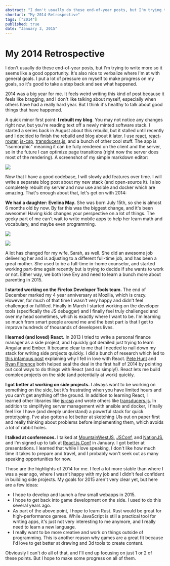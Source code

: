 ```yaml
---
abstract: "I don't usually do these end-of-year posts, but I'm trying to write more so it seems like a good opportunity. It's also nice to verbalize where I'm at with general goals. I put a lot of pressure on myself to make progress on my goals, so it's good to take a step back and see what happened."
shorturl: "My-2014-Retrospective"
tags: ["2014"]
published: true
date: "January 3, 2015"
---
```


# My 2014 Retrospective

I don't usually do these end-of-year posts, but I'm trying to write more so it seems like a good opportunity. It's also nice to verbalize where I'm at with general goals. I put a lot of pressure on myself to make progress on my goals, so it's good to take a step back and see what happened.

2014 was a big year for me. It feels weird writing this kind of post because it feels like bragging, and I don't like talking about myself, especially when others have had a really hard year. But I think it's healthy to talk about good things that have happened.

A quick minor first point: **I rebuilt my blog**. You may not notice any changes right now, but you're reading text off a newly minted software stack. I started a series back in August about this rebuild, but it stalled until recently and I decided to finish the rebuild and blog about it later. I use [react](http://facebook.github.io/react/), [react-router](https://github.com/rackt/react-router), [js-csp](https://github.com/ubolonton/js-csp), [transducers.js](https://github.com/jlongster/transducers.js), and a bunch of other cool stuff. The app is "isomorphic" meaning it can be fully rendered on the client and the server, so in the future I can optimize page transitions (right now the server does most of the rendering). A screenshot of my simple markdown editor:

![](http://jlongster.com/s/blog-rebuild.png)

Now that I have a good codebase, I will slowly add features over time. I will write a separate blog post about my new stack (and open-source it). I also completely rebuilt my server and now use ansible and docker which are amazing. That's enough about that, let's get on with 2014:

**We had a daughter: Evelina May.** She was born July 15th, so she is almost 6 months old by now. By far this was the biggest change, and it's been awesome! Having kids changes your perspective on a lot of things. The geeky part of me can't wait to write mobile apps to help her learn math and vocabulary, and maybe even programming.

![](http://jlongster.com/s/evy2.png)

![](http://jlongster.com/s/evy.png)

A lot has changed for my wife, Sarah, as well. She did an awesome job delivering her and is adjusting to a different full-time job, and has been a great mother. She used to be a full-time in-home counselor, and started working part-time again recently but is trying to decide if she wants to work or not. Either way, we both love Evy and need to learn a bunch more about parenting in 2015.

**I started working on the Firefox Developer Tools team.** The end of December marked my 4 year anniversary at Mozilla, which is crazy. However, for much of that time I wasn't very happy and didn't feel challenged or fulfilled. Finally in March I started working on the developer tools (specifically the JS debugger) and I finally feel truly challenged and over my head sometimes, which is exactly where I want to be. I'm learning so much from smart people around me and the best part is that I get to improve hundreds of thousands of developers lives.

**I learned (and loved) React.** In 2013 I tried to write a personal finance manager as a side project, and I quickly got derailed just trying to learn Angular and Ember. It became clear to me that I needed to nail down my stack for writing side projects quickly. I did a bunch of research which led to [this infamous post](http://jlongster.com/Removing-User-Interface-Complexity,-or-Why-React-is-Awesome) explaining why I fell in love with React. [Pete Hunt](https://twitter.com/floydophone) and [Ryan Florence](https://twitter.com/ryanflorence/) both helped seal the deal in the first half of 2014 by pointing out cool ways to do things with React (and so simply!). React lets me build complex projects on the side (and potentially at work) quickly. 

**I got better at working on side projects.** I always want to be working on something on the side, but it's frustrating when you have limited hours and you can't get anything off the ground. In addition to learning React, I learned other libraries like [js-csp](https://github.com/jlongster/js-csp) and wrote others like [transducers.js](https://github.com/jlongster/transducers.js). In addition to simplifying server management with ansible and docker, I finally feel like I have (and deeply understand) a powerful stack for quick prototyping. I've also gotten a lot better at sketching UIs out on paper first and really thinking about problems before implementing them, which avoids a lot of rabbit holes.

**I talked at conferences.** I talked at [MountainWestJS](http://mtnwestjs.org/2014/sessions), [JSConf](http://2014.jsconf.us/), and [NationJS](http://nationjs.com/), and I'm signed up to talk at [React.js Conf](http://conf.reactjs.com/) in January. I got better at presentations. I learned that while I love speaking, I don't like how much time it takes to prepare and travel, and I probably won't seek out as many speaking opportunities for now.

Those are the highlights of 2014 for me. I feel a lot more stable than where I was a year ago, where I wasn't happy with my job and I didn't feel confident in building side projects. My goals for 2015 aren't very clear yet, but here are a few ideas:


* I hope to develop and launch a few small webapps in 2015.
* I hope to get back into game development on the side. I used to do this several years ago.
* As part of the above point, I hope to learn Rust. Rust would be great for high-performance games. While JavaScript is still a practical tool for writing apps, it's just not very interesting to me anymore, and I really need to learn a new language.
* I really want to be more creative and work on things outside of programming. This is another reason why games are a great fit because I'd love to get better at drawing and 3d tools to create content.

Obviously I can't do all of that, and I'll end up focusing on just 1 or 2 of these points. But I hope to make some progress on all of them.



